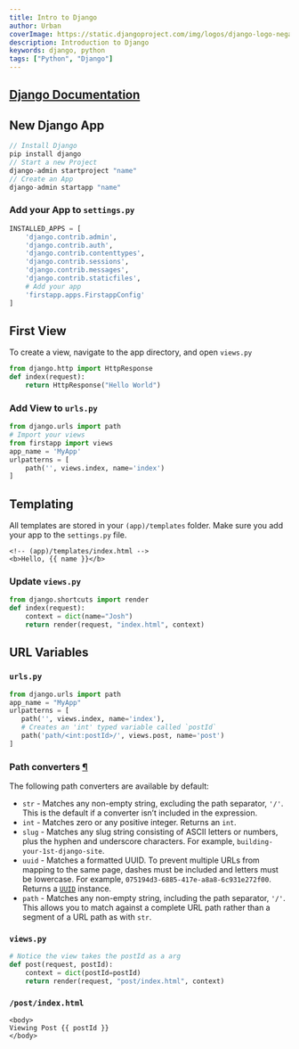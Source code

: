 ```yaml
---
title: Intro to Django
author: Urban
coverImage: https://static.djangoproject.com/img/logos/django-logo-negative.1d528e2cb5fb.png
description: Introduction to Django
keywords: django, python
tags: ["Python", "Django"]
---
```


## [Django Documentation](https://docs.djangoproject.com/en/5.0/)

## New Django App

```ts
// Install Django
pip install django
// Start a new Project
django-admin startproject "name"
// Create an App
django-admin startapp "name"
```

### Add your App to `settings.py`

```python
INSTALLED_APPS = [
    'django.contrib.admin',
    'django.contrib.auth',
    'django.contrib.contenttypes',
    'django.contrib.sessions',
    'django.contrib.messages',
    'django.contrib.staticfiles',
    # Add your app
    'firstapp.apps.FirstappConfig'
]
```

## First View

To create a view, navigate to the app directory, and open `views.py`

```python
from django.http import HttpResponse
def index(request):
	return HttpResponse("Hello World")
```

### Add View to `urls.py`

```python
from django.urls import path
# Import your views
from firstapp import views
app_name = 'MyApp'
urlpatterns = [
	path('', views.index, name='index')
]
```

## Templating

All templates are stored in your `(app)/templates` folder. Make sure you add your app to the `settings.py` file.

```django
<!-- (app)/templates/index.html -->
<b>Hello, {{ name }}</b>
```

### Update `views.py`

```python
from django.shortcuts import render
def index(request):
	context = dict(name="Josh")
	return render(request, "index.html", context)
```

## URL Variables

### `urls.py`

```python
from django.urls import path
app_name = "MyApp"
urlpatterns = [
   path('', views.index, name='index'),
   # Creates an 'int' typed variable called `postId`
   path('path/<int:postId>/', views.post, name='post')
]
```

### Path converters [¶](https://docs.djangoproject.com/en/5.0/topics/http/urls/#path-converters "Permalink to this headline")

The following path converters are available by default:

- `str` - Matches any non-empty string, excluding the path separator, `'/'`. This is the default if a converter isn’t included in the expression.
- `int` - Matches zero or any positive integer. Returns an `int`.
- `slug` - Matches any slug string consisting of ASCII letters or numbers, plus the hyphen and underscore characters. For example, `building-your-1st-django-site`.
- `uuid` - Matches a formatted UUID. To prevent multiple URLs from mapping to the same page, dashes must be included and letters must be lowercase. For example, `075194d3-6885-417e-a8a8-6c931e272f00`. Returns a [`UUID`](https://docs.python.org/3/library/uuid.html#uuid.UUID "(in Python v3.12)") instance.
- `path` - Matches any non-empty string, including the path separator, `'/'`. This allows you to match against a complete URL path rather than a segment of a URL path as with `str`.

### `views.py`

```python
# Notice the view takes the postId as a arg
def post(request, postId):
	context = dict(postId=postId)
	return render(request, "post/index.html", context)
```

### `/post/index.html`

```django
<body>
Viewing Post {{ postId }}
</body>
```
